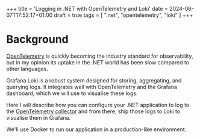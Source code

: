 +++
title = 'Logging in .NET with OpenTelemetry and Loki'
date = 2024-06-07T17:52:17+01:00
draft = true
tags = [
    ".net",
    "opentelemetry",
    "loki"
]
+++

# Background

[OpenTelemetry](https://opentelemetry.io/) is quickly becoming the industry standard for observability, but in my opinion its uptake in the .NET world has been slow compared to other languages.

Grafana Loki is a robust system designed for storing, aggregating, and querying logs. It integrates well with OpenTelemetry and the Grafana dashboard, which we will use to visualise these logs.

Here I will describe how you can configure your .NET application to log to the [OpenTelemetry collector](https://github.com/open-telemetry/opentelemetry-collector) and from there, ship those logs to Loki to visualise them in Grafana.

We'll use Docker to run our application in a production-like environment.